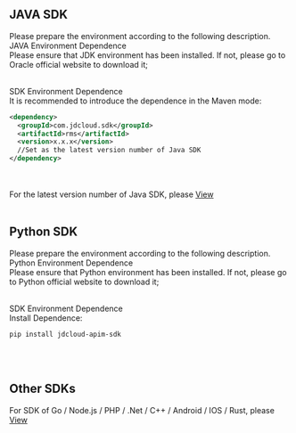 ## JAVA SDK<br>
Please prepare the environment according to the following description.<br>
JAVA Environment Dependence<br>
Please ensure that JDK environment has been installed. If not, please go to Oracle official website to download it;<br><br>

SDK Environment Dependence<br>
It is recommended to introduce the dependence in the Maven mode:<br>

 ```XML
<dependency>
   <groupId>com.jdcloud.sdk</groupId>
   <artifactId>rms</artifactId>
   <version>x.x.x</version>
   //Set as the latest version number of Java SDK
</dependency>
 ```

<br><br>
For the latest version number of Java SDK, please [View](https://mvnrepository.com/artifact/com.jdcloud.sdk/rms)<br><br>

## Python SDK<br>
Please prepare the environment according to the following description.<br>
Python Environment Dependence<br>
Please ensure that Python environment has been installed. If not, please go to Python official website to download it;<br><br>

SDK Environment Dependence<br>
Install Dependence:<br>

 ```bash
pip install jdcloud-apim-sdk
 ```
 <br><br>

## Other SDKs<br>
For SDK of Go / Node.js / PHP / .Net / C++ / Android / IOS / Rust, please [View](https://docs.jdcloud.com/en/?act=3)
